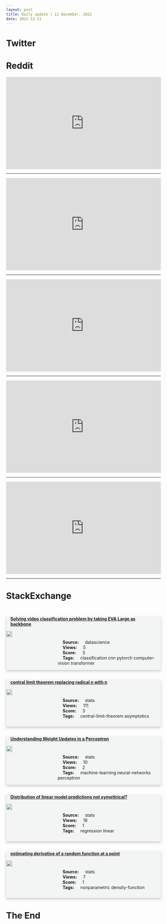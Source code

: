 ```yaml
---
layout: post
title: Daily update | 11 December, 2022
date: 2022-12-11
---
```


<script async src="https://platform.twitter.com/widgets.js" charset="utf-8"></script>


<script src='https://storage.ko-fi.com/cdn/scripts/overlay-widget.js'></script>
<script>
  kofiWidgetOverlay.draw('themldojo', {
    'type': 'floating-chat',
    'floating-chat.donateButton.text': 'Support me',
    'floating-chat.donateButton.background-color': '#f45d22',
    'floating-chat.donateButton.text-color': '#fff'
  });
</script>

# Twitter 

<blockquote class="twitter-tweet"><a href="https://twitter.com/sparklingruby/status/1601386051515584515"></a></blockquote>

<blockquote class="twitter-tweet"><a href="https://twitter.com/sparklingruby/status/1601385766361632769"></a></blockquote>

<blockquote class="twitter-tweet"><a href="https://twitter.com/fchollet/status/1601651457920765952"></a></blockquote>

<blockquote class="twitter-tweet"><a href="https://twitter.com/binance/status/1601636606909480960"></a></blockquote>

<blockquote class="twitter-tweet"><a href="https://twitter.com/rasbt/status/1601583553459863553"></a></blockquote>

<blockquote class="twitter-tweet"><a href="https://twitter.com/ylecun/status/1601674327283609600"></a></blockquote>

<blockquote class="twitter-tweet"><a href="https://twitter.com/DeepMind/status/1601503769627611136"></a></blockquote>

<blockquote class="twitter-tweet"><a href="https://twitter.com/DeepMind/status/1601600157371535365"></a></blockquote>

<blockquote class="twitter-tweet"><a href="https://twitter.com/ylecun/status/1601683815197732865"></a></blockquote>

<blockquote class="twitter-tweet"><a href="https://twitter.com/ylecun/status/1601693593579626496"></a></blockquote>

# Reddit 

<iframe id="reddit-embed" src="https://www.redditmedia.com/r/MachineLearning/comments/zhrgln/p_i_made_a_commandline_tool_that_explains_your?ref_source=embed&amp;ref=share&amp;embed=true" sandbox="allow-scripts allow-same-origin allow-popups" style="border: none;" height="300" width="100%" scrolling="yes"></iframe>
<hr style="width:100%;text-align:left;margin-left:0">
<iframe id="reddit-embed" src="https://www.redditmedia.com/r/MachineLearning/comments/zht9og/project_football_players_tracking_with_yolov5?ref_source=embed&amp;ref=share&amp;embed=true" sandbox="allow-scripts allow-same-origin allow-popups" style="border: none;" height="300" width="100%" scrolling="yes"></iframe>
<hr style="width:100%;text-align:left;margin-left:0">
<iframe id="reddit-embed" src="https://www.redditmedia.com/r/datascience/comments/zhr9vt/should_i_feel_bad_for_using_youtube?ref_source=embed&amp;ref=share&amp;embed=true" sandbox="allow-scripts allow-same-origin allow-popups" style="border: none;" height="300" width="100%" scrolling="yes"></iframe>
<hr style="width:100%;text-align:left;margin-left:0">
<iframe id="reddit-embed" src="https://www.redditmedia.com/r/dataengineering/comments/zhm66m/a_conversation_with_chatgpt_on_data_engineering?ref_source=embed&amp;ref=share&amp;embed=true" sandbox="allow-scripts allow-same-origin allow-popups" style="border: none;" height="300" width="100%" scrolling="yes"></iframe>
<hr style="width:100%;text-align:left;margin-left:0">
<iframe id="reddit-embed" src="https://www.redditmedia.com/r/datascience/comments/zhfmuk/do_people_think_data_science_is_cool?ref_source=embed&amp;ref=share&amp;embed=true" sandbox="allow-scripts allow-same-origin allow-popups" style="border: none;" height="300" width="100%" scrolling="yes"></iframe>
<hr style="width:100%;text-align:left;margin-left:0">

<style>
.card {
box-shadow: 0 4px 8px 0 rgba(0,0,0,0.2);
transition: 0.3s;
width: 100%;
background-color: #F3F4F4;
}
p{
    margin-left:  3em;
    padding-top: 1em;
}
.part2{
    display: grid;
    grid-template-columns: 1fr 3fr;
}
h4{
    margin: 1em;
}

.card:hover {
box-shadow: 0 8px 16px 0 rgba(0,0,0,0.2);
}
b {
padding: 2px 16px;
}
</style>
  
# StackExchange 


  <br>
  <div class="card">
  <h4><a href='https://datascience.stackexchange.com/questions/116949/solving-video-classification-problem-by-taking-eva-large-as-backbone'>Solving video classification problem by taking EVA Large as backbone</a></h4> 
  <div class="part2">
      <img src="https://cdn.sstatic.net/Sites/datascience/Img/apple-touch-icon@2.png?v=1c36463984b3" alt="Img missing!" style="width:40%">
      <p><b>Source:</b> datascience<br><b>Views:</b> 5<br><b>Score:</b> 3<br><b>Tags:</b> <span class="badge badge-dark">classification</span> <span class="badge badge-dark">cnn</span> <span class="badge badge-dark">pytorch</span> <span class="badge badge-dark">computer-vision</span> <span class="badge badge-dark">transformer</span></p> 
  </div>
  </div>
      
  <br>
  <div class="card">
  <h4><a href='https://stats.stackexchange.com/questions/598618/central-limit-theorem-replacing-radical-n-with-n'>central limit theorem replacing radical n with n</a></h4> 
  <div class="part2">
      <img src="https://cdn.sstatic.net/Sites/stats/Img/apple-touch-icon@2.png?v=344f57aa10cc" alt="Img missing!" style="width:40%">
      <p><b>Source:</b> stats<br><b>Views:</b> 111<br><b>Score:</b> 3<br><b>Tags:</b> <span class="badge badge-dark">central-limit-theorem</span> <span class="badge badge-dark">asymptotics</span></p> 
  </div>
  </div>
      
  <br>
  <div class="card">
  <h4><a href='https://stats.stackexchange.com/questions/598617/understanding-weight-updates-in-a-perceptron'>Understanding Weight Updates in a Perceptron</a></h4> 
  <div class="part2">
      <img src="https://cdn.sstatic.net/Sites/stats/Img/apple-touch-icon@2.png?v=344f57aa10cc" alt="Img missing!" style="width:40%">
      <p><b>Source:</b> stats<br><b>Views:</b> 10<br><b>Score:</b> 2<br><b>Tags:</b> <span class="badge badge-dark">machine-learning</span> <span class="badge badge-dark">neural-networks</span> <span class="badge badge-dark">perceptron</span></p> 
  </div>
  </div>
      
  <br>
  <div class="card">
  <h4><a href='https://stats.stackexchange.com/questions/598649/distribution-of-linear-model-predictions-not-symettrical'>Distribution of linear model predictions not symettrical?</a></h4> 
  <div class="part2">
      <img src="https://cdn.sstatic.net/Sites/stats/Img/apple-touch-icon@2.png?v=344f57aa10cc" alt="Img missing!" style="width:40%">
      <p><b>Source:</b> stats<br><b>Views:</b> 16<br><b>Score:</b> 1<br><b>Tags:</b> <span class="badge badge-dark">regression</span> <span class="badge badge-dark">linear</span></p> 
  </div>
  </div>
      
  <br>
  <div class="card">
  <h4><a href='https://stats.stackexchange.com/questions/598667/estimating-derivative-of-a-random-function-at-a-point'>estimating derivative of a random function at a point</a></h4> 
  <div class="part2">
      <img src="https://cdn.sstatic.net/Sites/stats/Img/apple-touch-icon@2.png?v=344f57aa10cc" alt="Img missing!" style="width:40%">
      <p><b>Source:</b> stats<br><b>Views:</b> 7<br><b>Score:</b> 1<br><b>Tags:</b> <span class="badge badge-dark">nonparametric</span> <span class="badge badge-dark">density-function</span></p> 
  </div>
  </div>
      
# The End